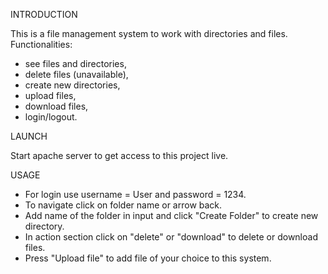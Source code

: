 
INTRODUCTION

This is a file management system to work with directories and files. 
Functionalities:
* see files and directories,
* delete files (unavailable),
* create new directories,
* upload files,
* download files,
* login/logout.

LAUNCH

Start apache server to get access to this project live.

USAGE 

* For login use username = User and password = 1234.
* To navigate click on folder name or arrow back.
* Add name of the folder in input and click "Create Folder" to create new directory.
* In action section click on "delete" or "download" to delete or download files.
* Press "Upload file" to add file of your choice to this system.


